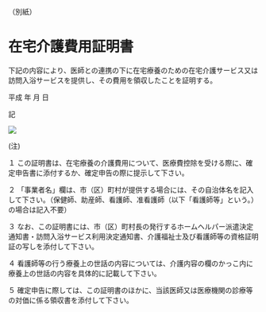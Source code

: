 （別紙）

# 在宅介護費用証明書

下記の内容により、医師との連携の下に在宅療養のための在宅介護サービス又は訪問入浴サービスを提供し、その費用を領収したことを証明する。

平成 年 月 日

記

![](https://www.nta.go.jp/tmp/90ca0224-797f-49eb-affa-6aeed12887fc/images/05cb7e624bd0511a9834338d5973b6f4aec9b6c4687363f0c9d14edc255ae8a5.jpg)

(注)

１ この証明書は、在宅療養の介護費用について、医療費控除を受ける際に、確定申告書に添付するか、確定申告の際に提示して下さい。

２ 「事業者名」欄は、市（区）町村が提供する場合には、その自治体名を記入して下さい。（保健師、助産師、看護師、准看護師（以下「看護師等」という。）の場合は記入不要）

３ なお、この証明書には、市（区）町村長の発行するホームヘルパー派遣決定通知書・訪問入浴サービス利用決定通知書、介護福祉士及び看護師等の資格証明証の写しを添付して下さい。

４ 看護師等の行う療養上の世話の内容については、介護内容の欄のかっこ内に療養上の世話の内容を具体的に記載して下さい。

５ 確定申告に際しては、この証明書のほかに、当該医師又は医療機関の診療等の対価に係る領収書を添付して下さい。